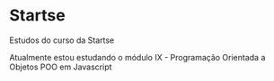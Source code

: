 # Startse
Estudos do curso da Startse
<p>Atualmente estou estudando o módulo IX - Programação Orientada a Objetos POO em Javascript</p>